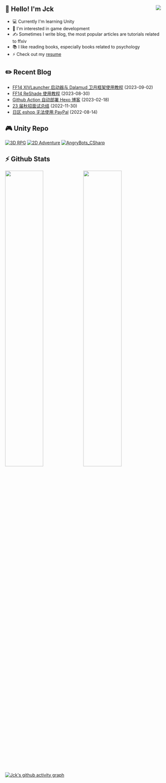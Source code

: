 ## 👋 Hello! I'm Jck <img align="right" src="https://komarev.com/ghpvc/?username=jckling&color=blue">

- 💻 Currently I'm learning Unity
- 🌱 I'm interested in game development
- ✍ Sometimes I write blog, the most popular articles are tutorials related to ffxiv
- 📚 I like reading books, especially books related to psychology
- ⚡ Check out my [resume](https://jckling.github.io/about/)

## ✏️ Recent Blog

<!-- blog starts -->
- [FF14 XIVLauncher 启动器与 Dalamud 卫月框架使用教程](https://jckling.github.io/2023/09/02/Game/FFXIV/FF14-XIVLauncher+Dalamud%20%E4%BD%BF%E7%94%A8%E6%95%99%E7%A8%8B/) (2023-09-02)
- [FF14 ReShade 使用教程](https://jckling.github.io/2023/08/30/Game/FFXIV/FF14-ReShade%20%E4%BD%BF%E7%94%A8%E6%95%99%E7%A8%8B/) (2023-08-30)
- [Github Action 自动部署 Hexo 博客](https://jckling.github.io/2023/02/18/Other/Github%20Action%20%E8%87%AA%E5%8A%A8%E9%83%A8%E7%BD%B2%20Hexo%20%E5%8D%9A%E5%AE%A2/) (2023-02-18)
- [23 届秋招面试总结](https://jckling.github.io/2022/11/30/Notes/23%20%E5%B1%8A%E7%A7%8B%E6%8B%9B%E9%9D%A2%E8%AF%95%E6%80%BB%E7%BB%93/) (2022-11-30)
- [日区 eshop 无法使用 PayPal](https://jckling.github.io/2022/08/14/Game/NS/%E6%97%A5%E5%8C%BA%20eshop%20%E6%97%A0%E6%B3%95%E4%BD%BF%E7%94%A8%20PayPal/) (2022-08-14)
<!-- blog ends -->

## 🎮️ Unity Repo

[![3D RPG](https://github-readme-stats.vercel.app/api/pin/?username=jckling&repo=3DRPG)](https://github.com/jckling/3DRPG)
[![2D Adventure](https://github-readme-stats.vercel.app/api/pin/?username=jckling&repo=2DAdventure)](https://github.com/jckling/2DAdventure)
[![AngryBots_CSharp](https://github-readme-stats.vercel.app/api/pin/?username=jckling&repo=AngryBots_CSharp)](https://github.com/jckling/AngryBots_CSharp)

## ⚡ Github Stats

<p align="left">
    <img width="49.5%" src="https://github-readme-stats.vercel.app/api?username=jckling&title_color=ffffff&text_color=ffffff&bg_color=35,4158D0,C850C0,FFCC70&icon_color=ffffff&show_icons=true&show_border=false&card_width=450" />
    <img width="49.5%" src="https://streak-stats.demolab.com?user=jckling&theme=ambient-gradient&show_border=false&card_width=450" />
</p>

[![Jck's github activity graph](https://github-readme-activity-graph.vercel.app/graph?username=jckling&bg_color=ffffff&color=5194f0&line=5194f0&point=6283f4)](https://github.com/jckling)
